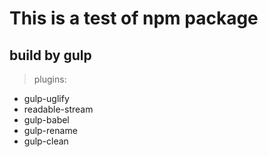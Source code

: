 # This is a test of npm package

## build by gulp
> plugins:
- gulp-uglify
- readable-stream
- gulp-babel
- gulp-rename
- gulp-clean
